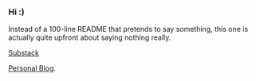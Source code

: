 ### Hi :)

Instead of a 100-line README that pretends to say something, this one is actually quite upfront about saying nothing really.

[Substack](https://csunderthehood.substack.com/) <br>

[Personal Blog]([https://chettriyuvraj.github.io](https://chettriyuvraj.github.io/blog)).
